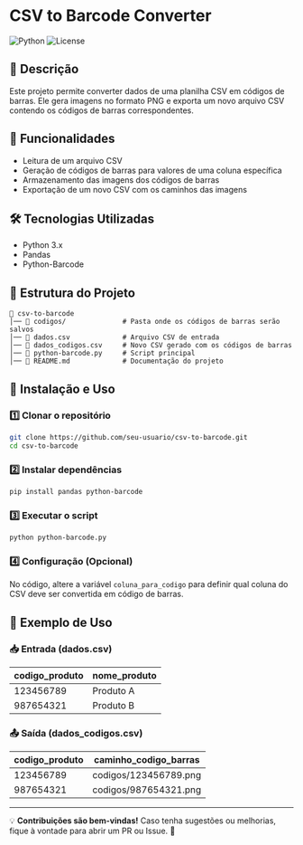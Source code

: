 # CSV to Barcode Converter

![Python](https://img.shields.io/badge/Python-3.x-blue)
![License](https://img.shields.io/badge/License-MIT-green)

## 📌 Descrição
Este projeto permite converter dados de uma planilha CSV em códigos de barras. Ele gera imagens no formato PNG e exporta um novo arquivo CSV contendo os códigos de barras correspondentes.

## 🚀 Funcionalidades
- Leitura de um arquivo CSV
- Geração de códigos de barras para valores de uma coluna específica
- Armazenamento das imagens dos códigos de barras
- Exportação de um novo CSV com os caminhos das imagens

## 🛠️ Tecnologias Utilizadas
- Python 3.x
- Pandas
- Python-Barcode

## 📂 Estrutura do Projeto
```
📂 csv-to-barcode
│── 📂 codigos/              # Pasta onde os códigos de barras serão salvos
│── 📜 dados.csv             # Arquivo CSV de entrada
│── 📜 dados_codigos.csv     # Novo CSV gerado com os códigos de barras
│── 📜 python-barcode.py     # Script principal
│── 📜 README.md             # Documentação do projeto
```

## 📌 Instalação e Uso

### 1️⃣ Clonar o repositório
```sh
git clone https://github.com/seu-usuario/csv-to-barcode.git
cd csv-to-barcode
```

### 2️⃣ Instalar dependências
```sh
pip install pandas python-barcode
```

### 3️⃣ Executar o script
```sh
python python-barcode.py
```

### 4️⃣ Configuração (Opcional)
No código, altere a variável `coluna_para_codigo` para definir qual coluna do CSV deve ser convertida em código de barras.

## 📜 Exemplo de Uso
### 📥 Entrada (dados.csv)
| codigo_produto | nome_produto |
|---------------|-------------|
| 123456789     | Produto A   |
| 987654321     | Produto B   |

### 📤 Saída (dados_codigos.csv)
| codigo_produto | caminho_codigo_barras |
|---------------|----------------------|
| 123456789     | codigos/123456789.png |
| 987654321     | codigos/987654321.png |


---
💡 **Contribuições são bem-vindas!** Caso tenha sugestões ou melhorias, fique à vontade para abrir um PR ou Issue. 🚀

